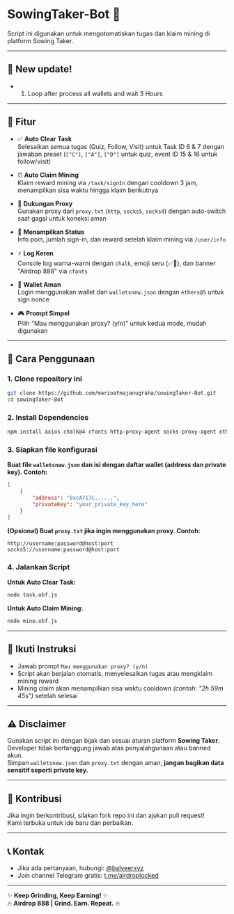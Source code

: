 # SowingTaker-Bot 🌱  
Script ini digunakan untuk mengotomatiskan tugas dan klaim mining di platform Sowing Taker.

---
## 📌 New update!

- 1. Loop after process all wallets and wait 3 Hours
---

## 📌 Fitur

- ✅ **Auto Clear Task**  
  Selesaikan semua tugas (Quiz, Follow, Visit) untuk Task ID 6 & 7 dengan jawaban preset (`["C"]`, `["A"]`, `["D"]` untuk quiz, event ID 15 & 16 untuk follow/visit)

- ⏰ **Auto Claim Mining**  
  Klaim reward mining via `/task/signIn` dengan cooldown 3 jam, menampilkan sisa waktu hingga klaim berikutnya

- 🔌 **Dukungan Proxy**  
  Gunakan proxy dari `proxy.txt` (`http`, `socks5`, `socks4`) dengan auto-switch saat gagal untuk koneksi aman

- 🎁 **Menampilkan Status**  
  Info poin, jumlah sign-in, dan reward setelah klaim mining via `/user/info`

- ⚡ **Log Keren**  
  Console log warna-warni dengan `chalk`, emoji seru (✅🎉), dan banner "Airdrop 888" via `cfonts`

- 🔐 **Wallet Aman**  
  Login menggunakan wallet dari `walletsnew.json` dengan `ethers@5` untuk sign nonce

- 🎮 **Prompt Simpel**  
  Pilih "Mau menggunakan proxy? (y/n)" untuk kedua mode, mudah digunakan

---

## 🚀 Cara Penggunaan

### 1. Clone repository ini

```bash
git clone https://github.com/marioatmajanugraha/sowingTaker-Bot.git
cd sowingTaker-Bot
```

### 2. Install Dependencies

```bash
npm install axios chalk@4 cfonts http-proxy-agent socks-proxy-agent ethers@5 readline-sync
```

### 3. Siapkan file konfigurasi

**Buat file `walletsnew.json` dan isi dengan daftar wallet (address dan private key). Contoh:**

```json
[
    {
        "address": "0xcA717C......",
        "privateKey": "your_private_key_here"
    }
]
```

**(Opsional) Buat `proxy.txt` jika ingin menggunakan proxy. Contoh:**

```
http://username:password@host:port
socks5://username:password@host:port
```

### 4. Jalankan Script

**Untuk Auto Clear Task:**

```bash
node task.obf.js
```

**Untuk Auto Claim Mining:**

```bash
node mine.obf.js
```

---

## 🧾 Ikuti Instruksi

- Jawab prompt `Mau menggunakan proxy? (y/n)`  
- Script akan berjalan otomatis, menyelesaikan tugas atau mengklaim mining reward  
- Mining claim akan menampilkan sisa waktu cooldown *(contoh: "2h 59m 45s")* setelah selesai

---

## ⚠️ Disclaimer

Gunakan script ini dengan bijak dan sesuai aturan platform **Sowing Taker**.  
Developer tidak bertanggung jawab atas penyalahgunaan atau banned akun.  
Simpan `walletsnew.json` dan `proxy.txt` dengan aman, **jangan bagikan data sensitif seperti private key.**

---

## 🤝 Kontribusi

Jika ingin berkontribusi, silakan fork repo ini dan ajukan pull request!  
Kami terbuka untuk ide baru dan perbaikan.

---

## 📞 Kontak

- Jika ada pertanyaan, hubungi: [@balveerxyz](https://t.me/balveerxyz)  
- Join channel Telegram gratis: [t.me/airdroplocked](https://t.me/airdroplocked)

---

✨ **Keep Grinding, Keep Earning!** ✨  
🔥 **Airdrop 888 | Grind. Earn. Repeat.** 🔥
